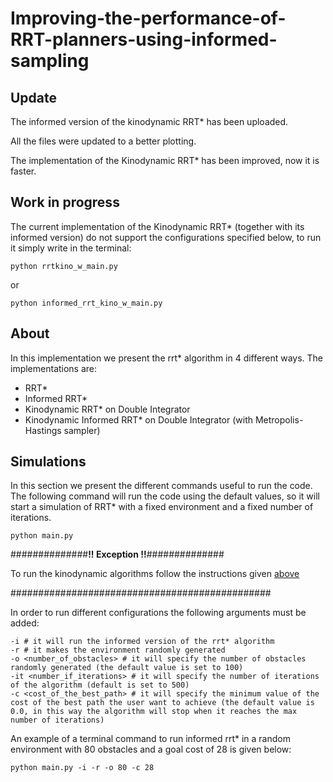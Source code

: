 # Improving-the-performance-of-RRT-planners-using-informed-sampling

## Update
The informed version of the kinodynamic RRT* has been uploaded.

All the files were updated to a better plotting.

The implementation of the Kinodynamic RRT* has been improved, now it is faster.

## Work in progress
The current implementation of the Kinodynamic RRT* (together with its informed version) do not support the configurations specified below, to run it simply write in the terminal:
```
python rrtkino_w_main.py
```
or
```
python informed_rrt_kino_w_main.py
```

## About
In this implementation we present the rrt* algorithm in 4 different ways. The implementations are:
* RRT*
* Informed RRT*
* Kinodynamic RRT* on Double Integrator
* Kinodynamic Informed RRT* on Double Integrator (with Metropolis-Hastings sampler) 

## Simulations
In this section we present the different commands useful to run the code.
The following command will run the code using the default values, so it will start a simulation of RRT* with a fixed environment and a fixed number of iterations.
```
python main.py
```

##############**!! Exception !!**##############

To run the kinodynamic algorithms follow the instructions given [above](#Workinprogress)

###############################################

In order to run different configurations the following arguments must be added:
```
-i # it will run the informed version of the rrt* algorithm
-r # it makes the environment randomly generated
-o <number_of_obstacles> # it will specify the number of obstacles randomly generated (the default value is set to 100)
-it <number_if_iterations> # it will specify the number of iterations of the algorithm (default is set to 500)
-c <cost_of_the_best_path> # it will specify the minimum value of the cost of the best path the user want to achieve (the default value is 0.0, in this way the algorithm will stop when it reaches the max number of iterations)
```

An example of a terminal command to run informed rrt* in a random environment with 80 obstacles and a goal cost of 28 is given below:
```
python main.py -i -r -o 80 -c 28
```
